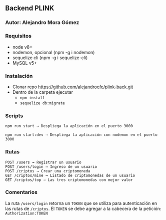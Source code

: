 ## Backend PLINK
### Autor: Alejandro Mora Gómez

### Requisitos
- node v8+
- nodemon, opcional (npm -g i nodemon)
- sequelize cli (npm -g i sequelize-cli)
- MySQL v5+

### Instalación
- Clonar repo https://github.com/alejandrocfc/plink-back.git
- Dentro de la carpeta ejecutar 
    - ``npm install``
    - ``sequelize db:migrate``

### Scripts
``npm run start → Despliega la aplicación en el puerto 3000`` 
 
 ``npm run start:dev → Despliega la aplicación con nodemon en el puerto 3000``
 
### Rutas
``POST /users → Registrar un usuario``   
``POST /users/login → Ingreso de un usuario``   
``POST /criptos → Crear una criptomoneda``   
``GET /criptos/mine → Listado de criptomonedas de un usuario``   
``GET /criptos/top → Las tres criptomonedas con mejor valor``

### Comentarios
La ruta ``/users/login`` retorna un ``TOKEN`` que se utiliza para autenticación en las rutas de ``/criptos``. El ``TOKEN`` se debe agregar a la cabecera de la petición: 
``Authorization:TOKEN``
    

